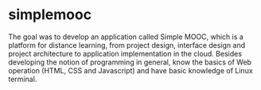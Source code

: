 # simplemooc
The goal was to develop an application called Simple MOOC, which is a platform for distance learning, from project design, interface design and project architecture to application implementation in the cloud. Besides developing the notion of programming in general, know the basics of Web operation (HTML, CSS and Javascript) and have basic knowledge of Linux terminal.
